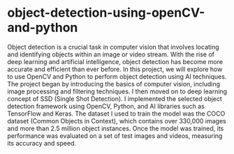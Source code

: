 # object-detection-using-openCV-and-python
Object detection is a crucial task in computer vision that involves locating and identifying objects within an image or video stream.
With the rise of deep learning and artificial intelligence, object detection has become more accurate and efficient than ever before. In this project, we will explore how to use OpenCV and Python to perform object detection using AI techniques.
The project began by introducing the basics of computer vision, including image processing and filtering techniques. I then moved on to deep learning concept of SSD (Single Shot Detection). I implemented the selected object detection framework using OpenCV, Python, and AI libraries such as TensorFlow and Keras. The dataset I used to train the model was the COCO dataset (Common Objects in Context), which contains over 330,000 images and more than 2.5 million object instances.
Once the model was trained, its performance was evaluated on a set of test images and videos, measuring its accuracy and speed.

